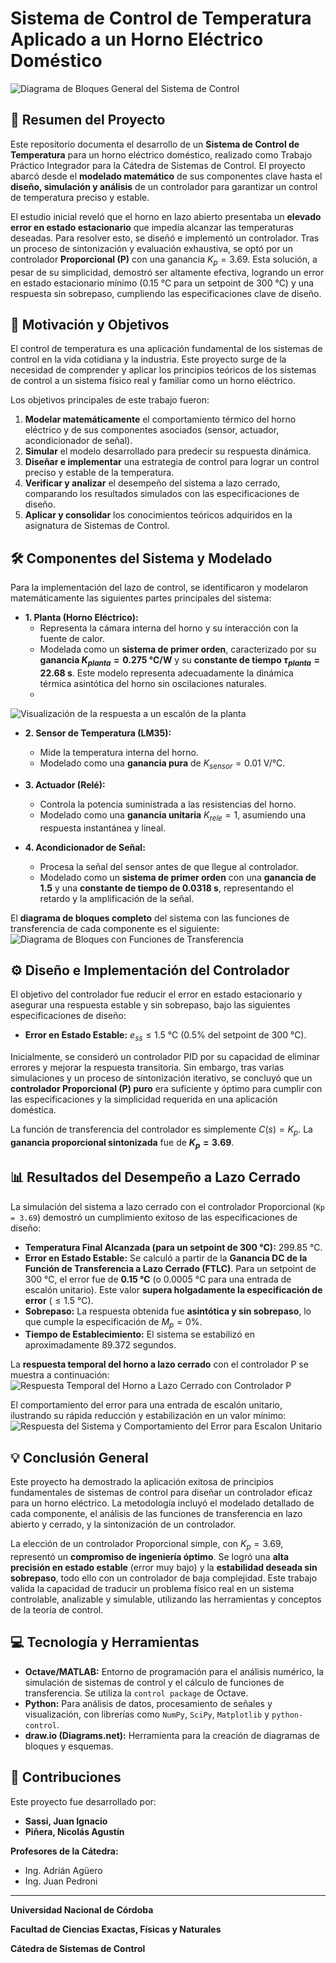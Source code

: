 # Sistema de Control de Temperatura Aplicado a un Horno Eléctrico Doméstico

![Diagrama de Bloques General del Sistema de Control](/img/Diagramas%20de%20Bloques/DiagramaBloques.png)

## 📌 Resumen del Proyecto

Este repositorio documenta el desarrollo de un **Sistema de Control de Temperatura** para un horno eléctrico doméstico, realizado como Trabajo Práctico Integrador para la Cátedra de Sistemas de Control. El proyecto abarcó desde el **modelado matemático** de sus componentes clave hasta el **diseño, simulación y análisis** de un controlador para garantizar un control de temperatura preciso y estable.

El estudio inicial reveló que el horno en lazo abierto presentaba un **elevado error en estado estacionario** que impedía alcanzar las temperaturas deseadas. Para resolver esto, se diseñó e implementó un controlador. Tras un proceso de sintonización y evaluación exhaustiva, se optó por un controlador **Proporcional (P)** con una ganancia $K_p = 3.69$. Esta solución, a pesar de su simplicidad, demostró ser altamente efectiva, logrando un error en estado estacionario mínimo (0.15 °C para un setpoint de 300 °C) y una respuesta sin sobrepaso, cumpliendo las especificaciones clave de diseño.

## 🌟 Motivación y Objetivos

El control de temperatura es una aplicación fundamental de los sistemas de control en la vida cotidiana y la industria. Este proyecto surge de la necesidad de comprender y aplicar los principios teóricos de los sistemas de control a un sistema físico real y familiar como un horno eléctrico.

Los objetivos principales de este trabajo fueron:

1.  **Modelar matemáticamente** el comportamiento térmico del horno eléctrico y de sus componentes asociados (sensor, actuador, acondicionador de señal).
2.  **Simular** el modelo desarrollado para predecir su respuesta dinámica.
3.  **Diseñar e implementar** una estrategia de control para lograr un control preciso y estable de la temperatura.
4.  **Verificar y analizar** el desempeño del sistema a lazo cerrado, comparando los resultados simulados con las especificaciones de diseño.
5.  **Aplicar y consolidar** los conocimientos teóricos adquiridos en la asignatura de Sistemas de Control.

## 🛠️ Componentes del Sistema y Modelado

Para la implementación del lazo de control, se identificaron y modelaron matemáticamente las siguientes partes principales del sistema:

* **1. Planta (Horno Eléctrico):**
    * Representa la cámara interna del horno y su interacción con la fuente de calor.
    * Modelada como un **sistema de primer orden**, caracterizado por su **ganancia $K_{planta} = 0.275 \text{ °C/W}$** y su **constante de tiempo $\tau_{planta} = 22.68 \text{ s}$**. Este modelo representa adecuadamente la dinámica térmica asintótica del horno sin oscilaciones naturales.
    * 
![Visualización de la respuesta a un escalón de la planta](/img/Respuesta%20Temporales/FTplanta.png)

* **2. Sensor de Temperatura (LM35):**
    * Mide la temperatura interna del horno.
    * Modelado como una **ganancia pura** de $K_{sensor} = 0.01 \text{ V/°C}$.

* **3. Actuador (Relé):**
    * Controla la potencia suministrada a las resistencias del horno.
    * Modelado como una **ganancia unitaria** $K_{rele} = 1$, asumiendo una respuesta instantánea y lineal.

* **4. Acondicionador de Señal:**
    * Procesa la señal del sensor antes de que llegue al controlador.
    * Modelado como un **sistema de primer orden** con una **ganancia de $1.5$** y una **constante de tiempo de $0.0318 \text{ s}$**, representando el retardo y la amplificación de la señal.

El **diagrama de bloques completo** del sistema con las funciones de transferencia de cada componente es el siguiente:
![Diagrama de Bloques con Funciones de Transferencia](/img/Diagramas%20de%20Bloques/FT.png)

## ⚙️ Diseño e Implementación del Controlador

El objetivo del controlador fue reducir el error en estado estacionario y asegurar una respuesta estable y sin sobrepaso, bajo las siguientes especificaciones de diseño:

* **Error en Estado Estable:** $e_{ss} \le 1.5 \text{ °C}$ (0.5% del setpoint de 300 °C).

Inicialmente, se consideró un controlador PID por su capacidad de eliminar errores y mejorar la respuesta transitoria. Sin embargo, tras varias simulaciones y un proceso de sintonización iterativo, se concluyó que un **controlador Proporcional (P) puro** era suficiente y óptimo para cumplir con las especificaciones y la simplicidad requerida en una aplicación doméstica.

La función de transferencia del controlador es simplemente $C(s) = K_p$. La **ganancia proporcional sintonizada** fue de **$K_p = 3.69$**.

## 📊 Resultados del Desempeño a Lazo Cerrado

La simulación del sistema a lazo cerrado con el controlador Proporcional (`Kp = 3.69`) demostró un cumplimiento exitoso de las especificaciones de diseño:

* **Temperatura Final Alcanzada (para un setpoint de 300 °C):** 299.85 °C.
* **Error en Estado Estable:** Se calculó a partir de la **Ganancia DC de la Función de Transferencia a Lazo Cerrado (FTLC)**. Para un setpoint de 300 °C, el error fue de **0.15 °C** (o 0.0005 °C para una entrada de escalón unitario). Este valor **supera holgadamente la especificación de error** ($\le 1.5 \text{ °C}$).
* **Sobrepaso:** La respuesta obtenida fue **asintótica y sin sobrepaso**, lo que cumple la especificación de $M_p = 0\%$.
* **Tiempo de Establecimiento:** El sistema se estabilizó en aproximadamente 89.372 segundos.

La **respuesta temporal del horno a lazo cerrado** con el controlador P se muestra a continuación:
![Respuesta Temporal del Horno a Lazo Cerrado con Controlador P](/img/Respuesta%20Temporales/FTLCconControlador.png)

El comportamiento del error para una entrada de escalón unitario, ilustrando su rápida reducción y estabilización en un valor mínimo:
![Respuesta del Sistema y Comportamiento del Error para Escalon Unitario](/img/EssConControlador.png)

## 💡 Conclusión General

Este proyecto ha demostrado la aplicación exitosa de principios fundamentales de sistemas de control para diseñar un controlador eficaz para un horno eléctrico. La metodología incluyó el modelado detallado de cada componente, el análisis de las funciones de transferencia en lazo abierto y cerrado, y la sintonización de un controlador.

La elección de un controlador Proporcional simple, con $K_p = 3.69$, representó un **compromiso de ingeniería óptimo**. Se logró una **alta precisión en estado estable** (error muy bajo) y la **estabilidad deseada sin sobrepaso**, todo ello con un controlador de baja complejidad. Este trabajo valida la capacidad de traducir un problema físico real en un sistema controlable, analizable y simulable, utilizando las herramientas y conceptos de la teoría de control.

## 💻 Tecnología y Herramientas

* **Octave/MATLAB:** Entorno de programación para el análisis numérico, la simulación de sistemas de control y el cálculo de funciones de transferencia. Se utiliza la `control package` de Octave.
* **Python:** Para análisis de datos, procesamiento de señales y visualización, con librerías como `NumPy`, `SciPy`, `Matplotlib` y `python-control`.
* **draw.io (Diagrams.net):** Herramienta para la creación de diagramas de bloques y esquemas.


## 🤝 Contribuciones

Este proyecto fue desarrollado por:

* **Sassi, Juan Ignacio**
* **Piñera, Nicolás Agustín**

**Profesores de la Cátedra:**

* Ing. Adrián Agüero
* Ing. Juan Pedroni

---
**Universidad Nacional de Córdoba**

**Facultad de Ciencias Exactas, Físicas y Naturales**

**Cátedra de Sistemas de Control**

